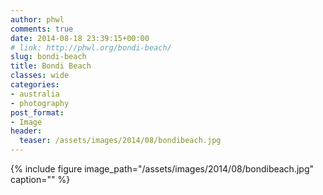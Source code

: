 ```yaml
---
author: phwl
comments: true
date: 2014-08-18 23:39:15+00:00
# link: http://phwl.org/bondi-beach/
slug: bondi-beach
title: Bondi Beach
classes: wide
categories:
- australia
- photography
post_format:
- Image
header:
  teaser: /assets/images/2014/08/bondibeach.jpg
---
```


{% include figure image_path="/assets/images/2014/08/bondibeach.jpg" caption="" %}
